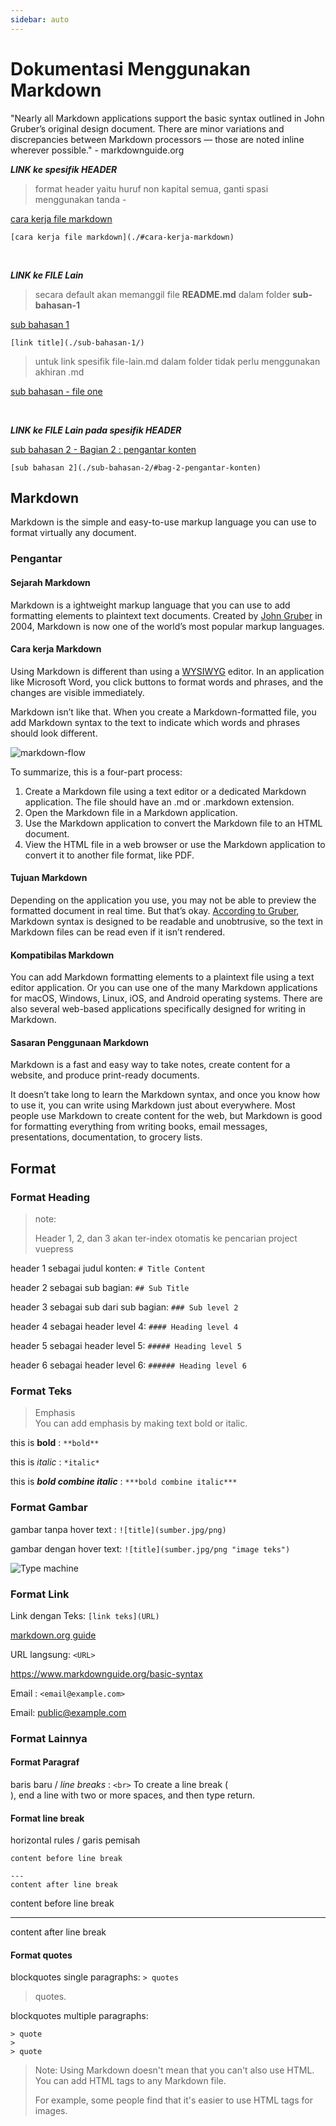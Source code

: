```yaml
---
sidebar: auto
---
```


# Dokumentasi Menggunakan Markdown 
"Nearly all Markdown applications support the basic syntax outlined in John Gruber’s original design document. There are minor variations and discrepancies between Markdown processors — those are noted inline wherever possible." - markdownguide.org



***LINK ke spesifik HEADER***
>format header yaitu huruf non kapital semua, ganti spasi menggunakan tanda - 

[cara kerja file markdown](./#cara-kerja-markdown)

`[cara kerja file markdown](./#cara-kerja-markdown)`

<br>

***LINK ke FILE Lain***

> secara default akan memanggil file **README.md** dalam folder **sub-bahasan-1**

[sub bahasan 1](./sub-bahasan-1/) 

`[link title](./sub-bahasan-1/)`


> untuk link spesifik file-lain.md dalam folder tidak perlu menggunakan akhiran .md 

[sub bahasan - file one](./sub-bahasan-1/one)


<br>

***LINK ke FILE Lain pada spesifik HEADER***

[sub bahasan 2 - Bagian 2 : pengantar konten](./sub-bahasan-2/#bag-2-pengantar-konten)

`[sub bahasan 2](./sub-bahasan-2/#bag-2-pengantar-konten)`



## Markdown 
Markdown is the simple and easy-to-use markup language you can use to format virtually any document.

### Pengantar

#### Sejarah Markdown

Markdown is a ightweight markup language that you can use to add formatting elements to plaintext text documents. Created by [John Gruber](https://daringfireball.net/projects/markdown/) in 2004, Markdown is now one of the world’s most popular markup languages.

#### Cara kerja Markdown

Using Markdown is different than using a [WYSIWYG](https://en.wikipedia.org/wiki/WYSIWYG) editor. In an application like Microsoft Word, you click buttons to format words and phrases, and the changes are visible immediately. 

Markdown isn’t like that. When you create a Markdown-formatted file, you add Markdown syntax to the text to indicate which words and phrases should look different.

![markdown-flow](https://d33wubrfki0l68.cloudfront.net/75cdd78aba218a9abbfe91d2ba2cf540a7502d8c/553fa/assets/images/process.png "Cara Kerja Markdown")

To summarize, this is a four-part process:

1. Create a Markdown file using a text editor or a dedicated Markdown application. The file should have an .md or .markdown extension.
2. Open the Markdown file in a Markdown application.
3. Use the Markdown application to convert the Markdown file to an HTML document.
4. View the HTML file in a web browser or use the Markdown application to convert it to another file format, like PDF.

#### Tujuan Markdown

Depending on the application you use, you may not be able to preview the formatted document in real time. But that’s okay. [According to Gruber](http://daringfireball.net/projects/markdown/), Markdown syntax is designed to be readable and unobtrusive, so the text in Markdown files can be read even if it isn’t rendered.

#### Kompatibilas Markdown

You can add Markdown formatting elements to a plaintext file using a text editor application. Or you can use one of the many Markdown applications for macOS, Windows, Linux, iOS, and Android operating systems. There are also several web-based applications specifically designed for writing in Markdown.



#### Sasaran Penggunaan Markdown

Markdown is a fast and easy way to take notes, create content for a website, and produce print-ready documents.

It doesn’t take long to learn the Markdown syntax, and once you know how to use it, you can write using Markdown just about everywhere. Most people use Markdown to create content for the web, but Markdown is good for formatting everything from writing books, email messages, presentations, documentation, to grocery lists.



## Format
### Format Heading

> note: 
>
> Header 1, 2, dan 3 akan ter-index otomatis ke pencarian project vuepress

header 1 sebagai judul konten:  `# Title Content`

header 2 sebagai sub bagian: `## Sub Title`

header 3 sebagai sub dari sub bagian: `### Sub level 2`

header 4 sebagai header level 4: `#### Heading level 4`

header 5 sebagai header level 5: `##### Heading level 5`

header 6 sebagai header level 6: `###### Heading level 6` 



### Format Teks

> Emphasis <br>
> You can add emphasis by making text bold or italic.

this is **bold** : `**bold** `

this is *italic* : `*italic*`

this is ***bold combine italic*** : `***bold combine italic***`



### Format Gambar

gambar tanpa hover text : `![title](sumber.jpg/png)` <br>

gambar dengan hover text: `![title](sumber.jpg/png "image teks")`

![Type machine](./img/writer.jpg "Type machine")



### Format Link

Link dengan Teks: `[link teks](URL)`

[markdown.org guide](https://www.markdownguide.org/basic-syntax)

URL langsung: `<URL>`

<https://www.markdownguide.org/basic-syntax>



Email : `<email@example.com>`

Email: <public@example.com> 


### Format Lainnya

#### Format Paragraf

baris baru / *line breaks* : `<br>`
To create a line break (<br>), end a line with two or more spaces, and then type return.



#### Format line break
horizontal rules / garis pemisah  
```
content before line break

---
content after line break
```

content before line break

---
content after line break




#### Format quotes

blockquotes single paragraphs: 
`> quotes`

> quotes.

blockquotes multiple paragraphs: 
```
> quote
>  
> quote

```

> Note: Using Markdown doesn't mean that you can't also use HTML. You can add HTML tags to any Markdown file.
> 
> For example, some people find that it's easier to use HTML tags for images.





